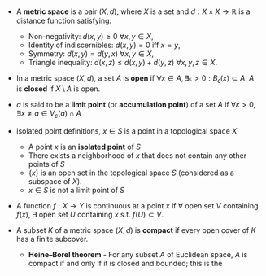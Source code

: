 - A **metric space** is a pair $(X, d)$, where $X$ is a set and $d: X \times X \to \mathbb{R}$ is a distance function satisfying:
	- Non-negativity: $d(x, y) \geq 0$ $\forall x, y \in X$,
	- Identity of indiscernibles: $d(x, y) = 0$ iff $x = y$,
	- Symmetry: $d(x, y) = d(y, x)$ $\forall x, y \in X$,
	- Triangle inequality: $d(x, z) \leq d(x, y) + d(y, z)$ $\forall x, y, z \in X$.

- In a metric space $(X, d)$, a set $A$ is **open** if $\forall x \in A, \exists \epsilon > 0:B_\epsilon(x) \subset A$. $A$ is **closed** if $X \setminus A$ is open.

- $a$ is said to be a **limit point** (or **accumulation point**) of a set $A$ if $\forall \varepsilon > 0,\exists x \neq a \in V_\varepsilon(a) \cap A$


- isolated point definitions, $x \in S$ is a point in a topological space $X$
	- A point $x$ is an **isolated point** of $S$  
	- There exists a neighborhood of $x$ that does not contain any other points of $S$ 
	- $\{ x \}$ is an open set in the topological space $S$ (considered as a subspace of $X$). 
	- $x \in S$ is not a limit point of $S$

- A function $f: X \to Y$ is continuous at a point $x$ if $\forall$ open set $V$ containing $f(x)$, $\exists$ open set $U$ containing $x$ s.t. $f(U) \subset V$.

- A subset $K$ of a metric space $(X, d)$ is **compact** if every open cover of $K$ has a finite subcover.
	- **Heine–Borel theorem** - For any subset $A$ of Euclidean space, $A$ is compact if and only if it is closed and bounded; this is the




